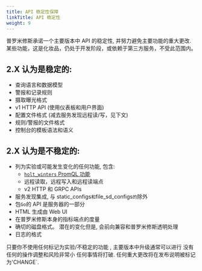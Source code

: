 ```yaml
---
title: API 稳定性保障
linkTitle: API 稳定性
weight: 9
---
```


普罗米修斯承诺一个主要版本中 API 的稳定性, 并努力避免主要功能的重大更改.
某些功能，这是化妆品，仍处于开发阶段，或依赖于第三方服务，不受此范围内。

## 2.X 认为是稳定的:

- 查询语言和数据模型
- 警报和记录规则
- 摄取曝光格式
- v1 HTTP API (使用仪表板和用户界面)
- 配置文件格式 (减去服务发现远程读/写，见下文)
- 规则/警报的文件格式
- 控制台的模板语法和语义

## 2.X 认为是不稳定的:

- 列为实验或可能发生变化的任何功能, 包含:
  - [`holt_winters` PromQL 功能](https://github.com/prometheus/prometheus/issues/2458)
  - 远程读取，远程写入和远程读端点
  - v2 HTTP 和 GRPC APIs
- 服务发现集成, 与 static_configs`和`file_sd_configs`的`除外
- 包`Go`的 API 是服务器的一部分
- HTML 生成由 Web UI
- 在普罗米修斯本身的指标端点的度量
- 确切的磁盘格式。 潜在的变化但是, 会前向兼容和普罗米修斯透明处理
- 日志的格式

只要你不使用任何标记为实验/不稳定的功能 ,
主要版本中升级通常可以进行 没有任何的操作调整和风险非常小 任何事情将打破.
任何重大更改将在发布说明被标记为'CHANGE`.
